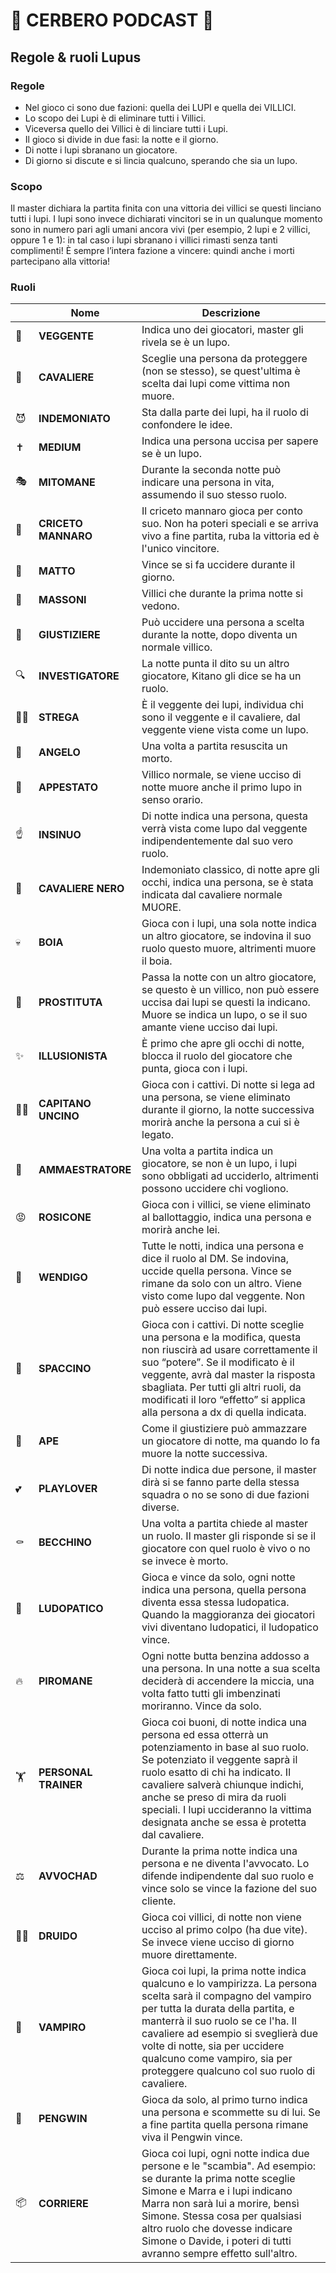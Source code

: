# 🐺 CERBERO PODCAST 🐺
## Regole & ruoli Lupus

### Regole
- Nel gioco ci sono due fazioni: quella dei LUPI e quella dei VILLICI.
- Lo scopo dei Lupi è di eliminare tutti i Villici.
- Viceversa quello dei Villici è di linciare tutti i Lupi.
- Il gioco si divide in due fasi: la notte e il giorno.
- Di notte i lupi sbranano un giocatore.
- Di giorno si discute e si lincia qualcuno, sperando che sia un lupo. 

### Scopo
Il master dichiara la partita finita con una vittoria dei villici se questi linciano tutti i lupi.
I lupi sono invece dichiarati vincitori se in un qualunque momento sono in numero pari agli umani ancora vivi (per esempio, 2 lupi e 2 villici, oppure 1 e 1):
in tal caso i lupi sbranano i villici rimasti senza tanti complimenti!
È sempre l’intera fazione a vincere: quindi anche i morti partecipano alla vittoria!

### Ruoli
| | Nome | Descrizione |
| - | - | - |
| 🔮 | **VEGGENTE** | Indica uno dei giocatori, master gli rivela se è un lupo. |
|🤺 | **CAVALIERE** | Sceglie una persona da proteggere (non se stesso), se quest'ultima è scelta dai lupi come vittima non muore. |
| 😈 | **INDEMONIATO** | Sta dalla parte dei lupi, ha il ruolo di confondere le idee. |
| ✝️ | **MEDIUM** | Indica una persona uccisa per sapere se è un lupo. |
| 🎭 | **MITOMANE** | Durante la seconda notte può indicare una persona in vita, assumendo il suo stesso ruolo. |
| 🐹 | **CRICETO MANNARO** | Il criceto mannaro gioca per conto suo. Non ha poteri speciali e se arriva vivo a fine partita, ruba la vittoria ed è l'unico vincitore. |
| 🤪 | **MATTO** | Vince se si fa uccidere durante il giorno. |
| 🧐 | **MASSONI** | Villici che durante la prima notte si vedono. |
| 🔫 | **GIUSTIZIERE** | Può uccidere una persona a scelta durante la notte, dopo diventa un normale villico. |
| 🔍 | **INVESTIGATORE** | La notte punta il dito su un altro giocatore, Kitano gli dice se ha un ruolo. |
| 🧙‍♀️ | **STREGA** | È il veggente dei lupi, individua chi sono il veggente e il cavaliere, dal veggente viene vista come un lupo. |
| 👼 | **ANGELO** | Una volta a partita resuscita un morto. |
| 🤒 | **APPESTATO** | Villico normale, se viene ucciso di notte muore anche il primo lupo in senso orario. |
| ☝️ | **INSINUO** | Di notte indica una persona, questa verrà vista come lupo dal veggente indipendentemente dal suo vero ruolo. |
| 🧥 | **CAVALIERE NERO** | Indemoniato classico, di notte apre gli occhi, indica una persona, se è stata indicata dal cavaliere normale MUORE. |
| 💀 | **BOIA** | Gioca con i lupi, una sola notte indica un altro giocatore, se indovina il suo ruolo questo muore, altrimenti muore il boia. |
| 💋 | **PROSTITUTA** | Passa la notte con un altro giocatore, se questo è un villico, non può essere uccisa dai lupi se questi la indicano. Muore se indica un lupo, o se il suo amante viene ucciso dai lupi. |
| ✨ | **ILLUSIONISTA** | È primo che apre gli occhi di notte, blocca il ruolo del giocatore che punta, gioca con i lupi. |
| 🏴‍☠️ | **CAPITANO UNCINO** | Gioca con i cattivi. Di notte si lega ad una persona, se viene eliminato durante il giorno, la notte successiva morirà anche la persona a cui si è legato. |
| 🦁 | **AMMAESTRATORE** | Una volta a partita indica un giocatore, se non è un lupo, i lupi sono obbligati ad ucciderlo, altrimenti possono uccidere chi vogliono. |
| 😡 | **ROSICONE** | Gioca con i villici, se viene eliminato al ballottaggio, indica una persona e morirà anche lei. |
| 👹 | **WENDIGO** | Tutte le notti, indica una persona e dice il ruolo al DM. Se indovina, uccide quella persona. Vince se rimane da solo con un altro. Viene visto come lupo dal veggente. Non può essere ucciso dai lupi. |
| 🥦 | **SPACCINO** | Gioca con i cattivi. Di notte sceglie una persona e la modifica, questa non riuscirà ad usare correttamente il suo “potere”. Se il modificato è il veggente, avrà dal master la risposta sbagliata. Per tutti gli altri ruoli, da modificati il loro “effetto” si applica alla persona a dx di quella indicata. |
| 🐝 | **APE** | Come il giustiziere può ammazzare un giocatore di notte, ma quando lo fa muore la notte successiva. |
| 💕 | **PLAYLOVER** | Di notte indica due persone, il master dirà si se fanno parte della stessa squadra o no se sono di due fazioni diverse. |
| ⚰️ | **BECCHINO** | Una volta a partita chiede al master un ruolo. Il master gli risponde si se il giocatore con quel ruolo è vivo o no se invece è morto. |
| 🎰 | **LUDOPATICO** | Gioca e vince da solo, ogni notte indica una persona, quella persona diventa essa stessa ludopatica. Quando la maggioranza dei giocatori vivi diventano ludopatici, il ludopatico vince. |
| 🔥 | **PIROMANE** | Ogni notte butta benzina addosso a una persona. In una notte a sua scelta deciderà di accendere la miccia, una volta fatto tutti gli imbenzinati moriranno. Vince da solo. |
| 🏋️ | **PERSONAL TRAINER** | Gioca coi buoni, di notte indica una persona ed essa otterrà un potenziamento in base al suo ruolo. Se potenziato il veggente saprà il ruolo esatto di chi ha indicato. Il cavaliere salverà chiunque indichi, anche se preso di mira da ruoli speciali. I lupi uccideranno la vittima designata anche se essa è protetta dal cavaliere. |
| ⚖️ | **AVVOCHAD** | Durante la prima notte indica una persona e ne diventa l'avvocato. Lo difende indipendente dal suo ruolo e vince solo se vince la fazione del suo cliente. |
| 🧙‍♂️ | **DRUIDO** | Gioca coi villici, di notte non viene ucciso al primo colpo (ha due vite). Se invece viene ucciso di giorno muore direttamente. |
| 🧛 | **VAMPIRO** | Gioca coi lupi, la prima notte indica qualcuno e lo vampirizza. La persona scelta sarà il compagno del vampiro per tutta la durata della partita, e manterrà il suo ruolo se ce l'ha. Il cavaliere ad esempio si sveglierà due volte di notte, sia per uccidere qualcuno come vampiro, sia per proteggere qualcuno col suo ruolo di cavaliere. |
| 🎲 | **PENGWIN** | Gioca da solo, al primo turno indica una persona e scommette su di lui. Se a fine partita quella persona rimane viva il Pengwin vince. |
| 📦 | **CORRIERE** | Gioca coi lupi, ogni notte indica due persone e le "scambia". Ad esempio: se durante la prima notte sceglie Simone e Marra e i lupi indicano Marra non sarà lui a morire, bensì Simone. Stessa cosa per qualsiasi altro ruolo che dovesse indicare Simone o Davide, i poteri di tutti avranno sempre effetto sull'altro. |
